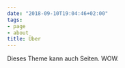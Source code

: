 ```yaml
---
date: "2018-09-10T19:04:46+02:00"
tags:
- page
- about
title: Über
---
```


Dieses Theme kann auch Seiten. WOW.
